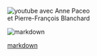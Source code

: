 
<div class="force-float-images-left clearfix text-center">

![youtube](https://www.youtube.com/watch?v=sIorOkrRm9Q) avec Anne Paceo  
et Pierre-François Blanchard

![markdown](buy/buyMainBlue)

</div>

[markdown](mainBlue/mainBlue.exp "#### Sous le ciel d’une New Orleans réinventée, Marion Rampal a façonné des chansons fulgurantes et simples. Amours trahis, soulèvements, tempêtes, la matière de *Main Blue* est le bleu profond, celui qui baigne les bayous et qui imprègne toutes les musiques du Delta du Mississippi.")